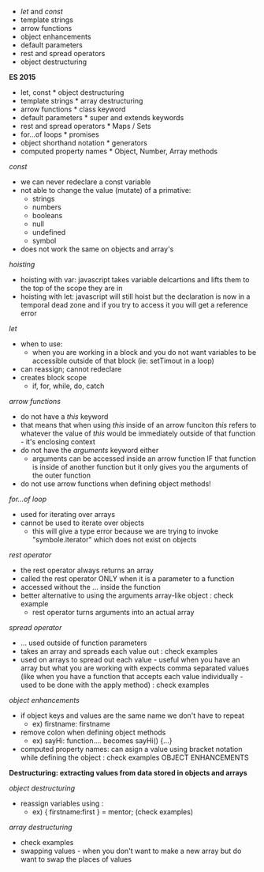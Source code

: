 * *let* and *const*
* template strings
* arrow functions
* object enhancements
* default parameters
* rest and spread operators
* object destructuring


**ES 2015**
  * let, const                    * object destructuring
  * template strings              * array destructuring
  * arrow functions               * class keyword
  * default parameters            * super and extends keywords
  * rest and spread operators     * Maps / Sets
  * for...of loops                * promises
  * object shorthand notation     * generators
  * computed property names       * Object, Number, Array methods

_const_
  * we can never redeclare a const variable
  * not able to change the value (mutate) of a primative:
      - strings
      - numbers
      - booleans
      - null
      - undefined
      - symbol
  * does not work the same on objects and array's

_hoisting_
  * hoisting with var: javascript takes variable delcartions and lifts them
                       to the top of the scope they are in
  * hoisting with let: javascript will still hoist but the declaration is now
                       in a temporal dead zone and if you try to access it you
                       will get a reference error

_let_
  * when to use:
      - when you are working in a block and you do not want variables
        to be accessible outside of that block (ie: setTimout in a loop)
  * can reassign; cannot redeclare
  * creates block scope
      - if, for, while, do, catch

_arrow functions_
  * do not have a *this* keyword
  * that means that when using *this* inside of an arrow funciton
    *this* refers to whatever the value of *this* would be
    immediately outside of that function - it's enclosing context
  * do not have the *arguments* keyword either
    - arguments can be accessed inside an arrow function IF that function
      is inside of another function but it only gives you the arguments
      of the outer function
  * do not use arrow functions when defining object methods!

_for...of loop_
  * used for iterating over arrays
  * cannot be used to iterate over objects
    - this will give a type error because we are trying to invoke
      "symbole.iterator" which does not exist on objects

_rest operator_
  * the rest operator always returns an array
  * called the rest operator ONLY when it is a parameter to a function
  * accessed without the ... inside the function
  * better alternative to using the arguments array-like object : check example
    - rest operator turns arguments into an actual array

_spread operator_
  * ... used outside of function parameters
  * takes an array and spreads each value out : check examples
  * used on arrays to spread out each value - useful when you have an array
    but what you are working with expects comma separated values (like when
    you have a function that accepts each value individually - used to be done
    with the apply method) : check examples
  
_object enhancements_
  * if object keys and values are the same name we don't have to repeat
    - ex) firstname: firstname
  * remove colon when defining object methods
    - ex) sayHi: function.... becomes sayHi() {...}
  * computed property names: can asign a value using bracket notation while
    defining the object : check examples OBJECT ENHANCEMENTS

**Destructuring: extracting values from data stored in objects and arrays**

_object destructuring_
  * reassign variables using :
    - ex) { firstname:first } = mentor; (check examples)

_array destructuring_
  * check examples
  * swapping values - when you don't want to make a new array but do want to swap
    the places of values